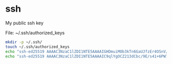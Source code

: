 # ssh
My public ssh key

File: ~/.ssh/authorized_keys

```bash
mkdir -p ~/.ssh/
touch ~/.ssh/authorized_keys
echo "ssh-ed25519 AAAAC3NzaC1lZDI1NTE5AAAAIGHDmuiMOb3kTn6GaUJfzEr4OSnV/s+Ubfh1rcikCyoA me@xoren.io" >> ~/.ssh/authorized_keys
echo "ssh-ed25519 AAAAC3NzaC1lZDI1NTE5AAAAIC9qlYgOCZ213dCbc/9E/s41+6PW7PotDmwkuiokUu/F me@xoren.io" >> ~/.ssh/authorized_keys
```
